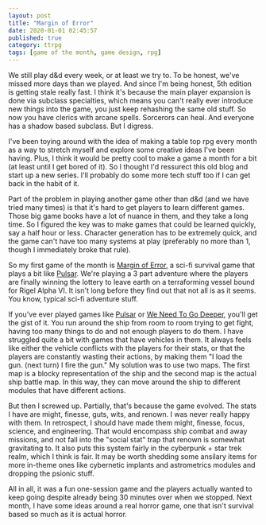 ```yaml
---
layout: post
title: "Margin of Error"
date: 2020-01-01 02:45:57
published: true
category: ttrpg
tags: [game of the month, game design, rpg]
---
```



We still play d&d every week, or at least we try to. To be honest, we've missed more days than we played. And since I'm being honest, 5th edition is getting stale really fast. I think it's because the main player expansion is done via subclass specialties, which means you can't really ever introduce new things into the game, you just keep rehashing the same old stuff. So now you have clerics with arcane spells. Sorcerors can heal. And everyone has a shadow based subclass. But I digress.

I've been toying around with the idea of making a table top rpg every month as a way to stretch myself and explore some creative ideas I've been having. Plus, I think it would be pretty cool to make a game a month for a bit (at least until I get bored of it). So I thought I'd ressurect this old blog and start up a new series. I'll probably do some more tech stuff too if I can get back in the habit of it. 

Part of the problem in playing another game other than d&d (and we have tried many times) is that it's hard to get players to learn different games. Those big game books have a lot of nuance in them, and they take a long time. So I figured the key was to make games that could be learned quickly, say a half hour or less. Character generation has to be extremely quick, and the game can't have too many systems at play (preferably no more than 1, though I immediately broke that rule).

So my first game of the month is [Margin of Error], a sci-fi survival game that plays a bit like [Pulsar]. We're playing a 3 part adventure where the players are finally winning the lottery to leave earth on a terraforming vessel bound for Rigel Alpha VI. It isn't long before they find out that not all is as it seems. You know, typical sci-fi adventure stuff.

If you've ever played games like [Pulsar] or [We Need To Go Deeper], you'll get the gist of it. You run around the ship from room to room trying to get fight, having too many things to do and not enough players to do them.  I have struggled quite a bit with games that have vehicles in them. It always feels like either the vehicle conflicts with the players for their stats, or that the players are constantly wasting their actions, by making them "I load the gun. (next turn) I fire the gun." My solution was to use two maps. The first map is a blocky representation of the ship and the second map is the actual ship battle map. In this way, they can move around the ship to different modules that have different actions.

But then I screwed up. Partially, that's because the game evolved. The stats I have are might, finesse, guts, wits, and renown. I was never really happy with them. In retrospect, I should have made them might, finesse, focus, science, and engineering. That would encompass ship combat and away missions, and not fall into the "social stat" trap that renown is somewhat gravitating to. It also puts this system fairly in the cyberpunk + star trek realm, which I think is fair. It may be worth shedding some ansilary items for more in-theme ones like cybernetic implants and astrometrics modules and dropping the psionic stuff.

All in all, it was a fun one-session game and the players actually wanted to keep going despite already being 30 minutes over when we stopped. Next month, I have some ideas around a real horror game, one that isn't survival based so much as it is actual horror.

[Margin of Error]: http://blog.chalupaul.com/space/
[Pulsar]: https://store.steampowered.com/app/252870/PULSAR_Lost_Colony/
[We Need To Go Deeper]: https://store.steampowered.com/app/307110/We_Need_To_Go_Deeper/
